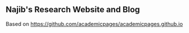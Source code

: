 ## Najib's Research Website and Blog

Based on https://github.com/academicpages/academicpages.github.io
